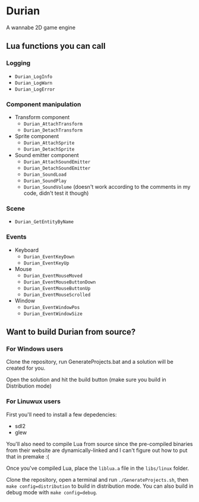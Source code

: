 # Durian

A wannabe 2D game engine

## Lua functions you can call

### Logging

- `Durian_LogInfo`
- `Durian_LogWarn`
- `Durian_LogError`

### Component manipulation

- Transform component
    - `Durian_AttachTransform`
    - `Durian_DetachTransform`
- Sprite component
    - `Durian_AttachSprite`
    - `Durian_DetachSprite`
- Sound emitter component
    - `Durian_AttachSoundEmitter`
    - `Durian_DetachSoundEmitter`
    - `Durian_SoundLoad`
    - `Durian_SoundPlay`
    - `Durian_SoundVolume` (doesn't work according to the comments in my code, didn't test it though)

### Scene

- `Durian_GetEntityByName`

### Events

- Keyboard
    - `Durian_EventKeyDown`
    - `Durian_EventKeyUp`
- Mouse
    - `Durian_EventMouseMoved`
    - `Durian_EventMouseButtonDown`
    - `Durian_EventMouseButtonUp`
    - `Durian_EventMouseScrolled`
- Window
    - `Durian_EventWindowPos`
    - `Durian_EventWindowSize`

## Want to build Durian from source?

### For Windows users

Clone the repository, run GenerateProjects.bat and a solution will be created for you. 

Open the solution and hit the build button (make sure you build in Distribution mode)

### For Linuwux users

First you'll need to install a few depedencies:
- sdl2
- glew

You'll also need to compile Lua from source since the pre-compiled binaries from their website are dynamically-linked and I can't figure out how to put that in premake :(

Once you've compiled Lua, place the ``liblua.a`` file in the ``libs/linux`` folder.

Clone the repository, open a terminal and run ``./GenerateProjects.sh``, then ``make config=distribution`` to build in distribution mode. You can also build in debug mode with ``make config=debug``.

